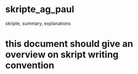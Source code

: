 # skripte_ag_paul
skripte, summary, explanations

# this document should give an overview on skript writing convention 
